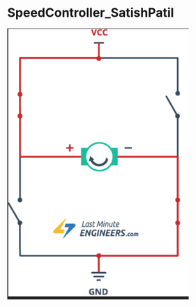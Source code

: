 # SpeedController_SatishPatil


![image alt](https://github.com/satishspatil-01/SpeedController_SatishPatil/blob/main/Screenshot%202025-09-10%20221250.png?raw=true)
